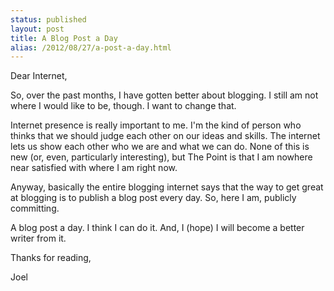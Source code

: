 ```yaml
---
status: published
layout: post
title: A Blog Post a Day
alias: /2012/08/27/a-post-a-day.html
---
```


Dear Internet, 

So, over the past months, I have gotten better about blogging. I still
am not where I would like to be, though. I want to change that. 

Internet presence is really important to me. I'm the kind of person
who thinks that we should judge each other on our ideas and
skills. The internet lets us show each other who we are and what we
can do. None of this is new (or, even, particularly interesting), but The
Point is that I am nowhere near satisfied with where I am right now.

Anyway, basically the entire blogging internet says that the
way to get great at blogging is to 
publish a blog post every day. So, here I am, publicly committing. 

A blog post a day. I think I can do it. And, I (hope) I will become a
better writer from it. 

Thanks for reading, 

Joel 
